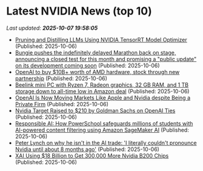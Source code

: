 # Latest NVIDIA News (top 10)
_Last updated: **2025-10-07 19:58:05**_

- [Pruning and Distilling LLMs Using NVIDIA TensorRT Model Optimizer](https://developer.nvidia.com/blog/pruning-and-distilling-llms-using-nvidia-tensorrt-model-optimizer/) (Published: 2025-10-06)
- [Bungie pushes the indefinitely delayed Marathon back on stage, announcing a closed test for this month and promising a "public update" on its development coming soon](https://www.gamesradar.com/games/fps/bungie-pushes-the-indefinitely-delayed-marathon-back-on-stage-announcing-a-closed-test-for-this-month-and-promising-a-public-update-on-its-development-coming-soon/) (Published: 2025-10-06)
- [OpenAI to buy $10B+ worth of AMD hardware, stock through new partnership](https://siliconangle.com/2025/10/06/openai-buy-10b-worth-amd-hardware-stock-new-partnership/) (Published: 2025-10-06)
- [Beelink mini PC with Ryzen 7, Radeon graphics, 32 GB RAM, and 1 TB storage down to all-time low in Amazon deal](https://www.notebookcheck.net/Beelink-mini-PC-with-Ryzen-7-Radeon-graphics-32-GB-RAM-and-1-TB-storage-down-to-all-time-low-in-Amazon-deal.1132813.0.html) (Published: 2025-10-06)
- [OpenAI Is Now Moving Markets Like Apple and Nvidia despite Being a Private Firm](https://biztoc.com/x/7d7f809148a3055b) (Published: 2025-10-06)
- [Nvidia Target Raised to $210 by Goldman Sachs on OpenAI Ties](https://finance.yahoo.com/news/nvidia-target-raised-210-goldman-191515934.html) (Published: 2025-10-06)
- [Responsible AI: How PowerSchool safeguards millions of students with AI-powered content filtering using Amazon SageMaker AI](https://aws.amazon.com/blogs/machine-learning/responsible-ai-how-powerschool-safeguards-millions-of-students-with-ai-powered-content-filtering-using-amazon-sagemaker-ai/) (Published: 2025-10-06)
- [Peter Lynch on why he isn't in the AI trade: 'I literally couldn't pronounce Nvidia until about 8 months ago'](https://biztoc.com/x/74cf03e36451a92a) (Published: 2025-10-06)
- [XAI Using $18 Billion to Get 300,000 More Nvidia B200 Chips](https://www.nextbigfuture.com/2025/10/xai-using-18-billion-to-get-300000-more-nvidia-b200-chips.html) (Published: 2025-10-06)
